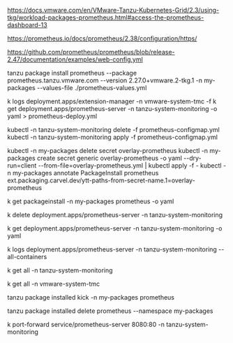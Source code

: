 https://docs.vmware.com/en/VMware-Tanzu-Kubernetes-Grid/2.3/using-tkg/workload-packages-prometheus.html#access-the-prometheus-dashboard-13

https://prometheus.io/docs/prometheus/2.38/configuration/https/

https://github.com/prometheus/prometheus/blob/release-2.47/documentation/examples/web-config.yml


tanzu package install prometheus --package prometheus.tanzu.vmware.com --version 2.27.0+vmware.2-tkg.1 -n my-packages --values-file ./prometheus-values.yml


k logs deployment.apps/extension-manager -n vmware-system-tmc -f
k get deployment.apps/prometheus-server -n tanzu-system-monitoring -o yaml > prometheus-deploy.yml

kubectl -n tanzu-system-monitoring delete -f prometheus-configmap.yml
kubectl -n tanzu-system-monitoring apply -f prometheus-configmap.yml

kubectl -n my-packages delete secret overlay-prometheus
kubectl -n my-packages create secret generic overlay-prometheus -o yaml --dry-run=client --from-file=overlay-prometheus.yml | kubectl apply -f -
kubectl -n my-packages annotate PackageInstall prometheus ext.packaging.carvel.dev/ytt-paths-from-secret-name.1=overlay-prometheus


k get packageinstall -n my-packages  prometheus -o yaml

k delete deployment.apps/prometheus-server -n tanzu-system-monitoring

k get deployment.apps/prometheus-server -n tanzu-system-monitoring -o yaml 

k logs deployment.apps/prometheus-server -n tanzu-system-monitoring --all-containers

k get all -n tanzu-system-monitoring

k get all -n vmware-system-tmc

tanzu package installed kick -n my-packages prometheus

tanzu package installed delete prometheus --namespace my-packages

k port-forward service/prometheus-server 8080:80 -n tanzu-system-monitoring